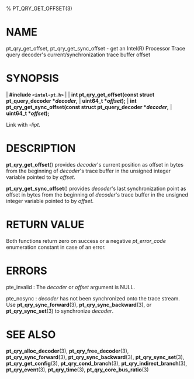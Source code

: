 % PT_QRY_GET_OFFSET(3)

<!---
 ! Copyright (c) 2015-2020, Intel Corporation
 !
 ! Redistribution and use in source and binary forms, with or without
 ! modification, are permitted provided that the following conditions are met:
 !
 !  * Redistributions of source code must retain the above copyright notice,
 !    this list of conditions and the following disclaimer.
 !  * Redistributions in binary form must reproduce the above copyright notice,
 !    this list of conditions and the following disclaimer in the documentation
 !    and/or other materials provided with the distribution.
 !  * Neither the name of Intel Corporation nor the names of its contributors
 !    may be used to endorse or promote products derived from this software
 !    without specific prior written permission.
 !
 ! THIS SOFTWARE IS PROVIDED BY THE COPYRIGHT HOLDERS AND CONTRIBUTORS "AS IS"
 ! AND ANY EXPRESS OR IMPLIED WARRANTIES, INCLUDING, BUT NOT LIMITED TO, THE
 ! IMPLIED WARRANTIES OF MERCHANTABILITY AND FITNESS FOR A PARTICULAR PURPOSE
 ! ARE DISCLAIMED. IN NO EVENT SHALL THE COPYRIGHT OWNER OR CONTRIBUTORS BE
 ! LIABLE FOR ANY DIRECT, INDIRECT, INCIDENTAL, SPECIAL, EXEMPLARY, OR
 ! CONSEQUENTIAL DAMAGES (INCLUDING, BUT NOT LIMITED TO, PROCUREMENT OF
 ! SUBSTITUTE GOODS OR SERVICES; LOSS OF USE, DATA, OR PROFITS; OR BUSINESS
 ! INTERRUPTION) HOWEVER CAUSED AND ON ANY THEORY OF LIABILITY, WHETHER IN
 ! CONTRACT, STRICT LIABILITY, OR TORT (INCLUDING NEGLIGENCE OR OTHERWISE)
 ! ARISING IN ANY WAY OUT OF THE USE OF THIS SOFTWARE, EVEN IF ADVISED OF THE
 ! POSSIBILITY OF SUCH DAMAGE.
 !-->

# NAME

pt_qry_get_offset, pt_qry_get_sync_offset - get an Intel(R) Processor Trace
query decoder's current/synchronization trace buffer offset


# SYNOPSIS

| **\#include `<intel-pt.h>`**
|
| **int pt_qry_get_offset(const struct pt_query_decoder \**decoder*,**
|                       **uint64_t \**offset*);**
| **int pt_qry_get_sync_offset(const struct pt_query_decoder \**decoder*,**
|                            **uint64_t \**offset*);**

Link with *-lipt*.


# DESCRIPTION

**pt_qry_get_offset**() provides *decoder*'s current position as offset in bytes
from the beginning of *decoder*'s trace buffer in the unsigned integer variable
pointed to by *offset*.

**pt_qry_get_sync_offset**() provides *decoder*'s last synchronization point as
offset in bytes from the beginning of *decoder*'s trace buffer in the unsigned
integer variable pointed to by *offset*.


# RETURN VALUE

Both functions return zero on success or a negative *pt_error_code* enumeration
constant in case of an error.


# ERRORS

pte_invalid
:   The *decoder* or *offset* argument is NULL.

pte_nosync
:   *decoder* has not been synchronized onto the trace stream.  Use
    **pt_qry_sync_forward**(3), **pt_qry_sync_backward**(3), or
    **pt_qry_sync_set**(3) to synchronize *decoder*.


# SEE ALSO

**pt_qry_alloc_decoder**(3), **pt_qry_free_decoder**(3),
**pt_qry_sync_forward**(3), **pt_qry_sync_backward**(3),
**pt_qry_sync_set**(3), **pt_qry_get_config**(3), **pt_qry_cond_branch**(3),
**pt_qry_indirect_branch**(3), **pt_qry_event**(3), **pt_qry_time**(3),
**pt_qry_core_bus_ratio**(3)
